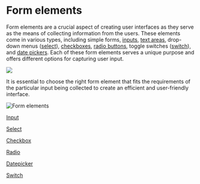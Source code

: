 # Form elements

Form elements are a crucial aspect of creating user interfaces as they serve as the means of collecting information from the users. These elements come in various types, including simple forms, [inputs](input-form-field.md), [text areas](input-form-field.md), drop-down menus ([select](select-form-field.md)), [checkboxes](checkbox-form-field.md), [radio buttons](radio-form-field.md), toggle switches ([switch](switch-form-field.md)), and [date pickers](datepicker-form-field.md). Each of these form elements serves a unique purpose and offers different options for capturing user input. 

![](https://s3.eu-west-1.amazonaws.com/docx.flowx.ai/3.0/form_elements.gif)

It is essential to choose the right form element that fits the requirements of the particular input being collected to create an efficient and user-friendly interface.


![Form elements](https://s3.eu-west-1.amazonaws.com/docx.flowx.ai/3.0/form_elements.png#center)


[Input](input-form-field.md)

[Select](select-form-field.md)

[Checkbox](checkbox-form-field.md)

[Radio](radio-form-field.md)

[Datepicker](datepicker-form-field.md)

[Switch](switch-form-field.md)
